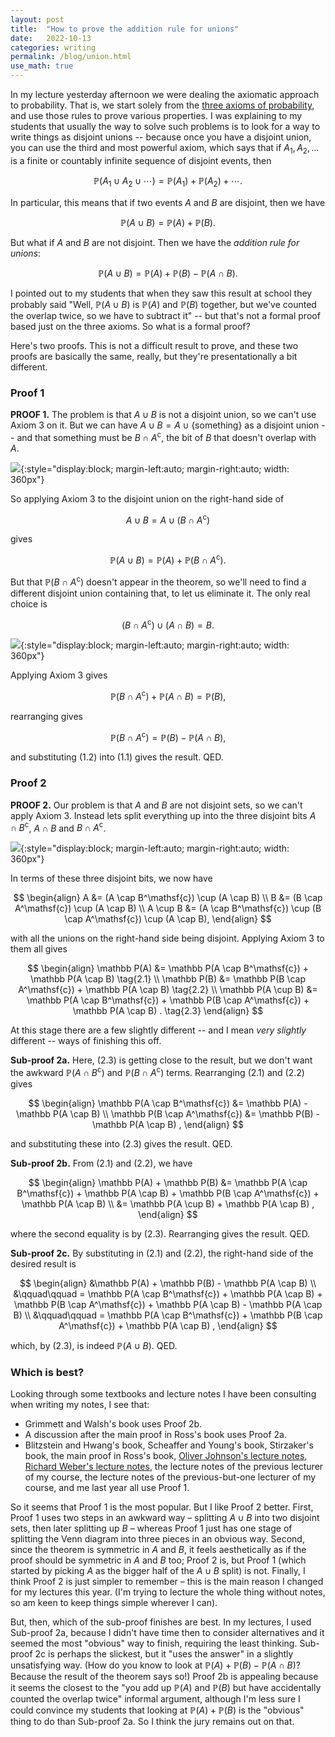 ```yaml
---
layout: post
title:  "How to prove the addition rule for unions"
date:   2022-10-13
categories: writing
permalink: /blog/union.html
use_math: true
---
```


In my lecture yesterday afternoon we were dealing the axiomatic approach to probability. That is, we start solely from the [three axioms of probability](https://en.wikipedia.org/wiki/Probability_axioms#Axioms), and use those rules to prove various properties. I was explaining to my students that usually the way to solve such problems is to look for a way to write things as disjoint unions -- because once you have a disjoint union, you can use the third and most powerful axiom, which says that if $A_1, A_2, \dots$ is a finite or countably infinite sequence of disjoint events, then

$$ \mathbb P(A_1 \cup A_2 \cup \cdots) = \mathbb P(A_1) + \mathbb P(A_2) + \cdots . $$

In particular, this means that if two events $A$ and $B$ are disjoint, then we have

$$ \mathbb P(A \cup B) = \mathbb P(A) + \mathbb P(B) . $$

But what if $A$ and $B$ are not disjoint. Then we have the *addition rule for unions*:

$$ \mathbb P(A \cup B) = \mathbb P(A) + \mathbb P(B) - \mathbb P(A \cap B). $$

I pointed out to my students that when they saw this result at school they probably said "Well, $\mathbb P(A \cup B)$ is $\mathbb P(A)$ and $\mathbb P(B)$ together, but we've counted the overlap twice, so we have to subtract it" -- but that's not a formal proof based just on the three axioms. So what is a formal proof?

Here's two proofs. This is not a difficult result to prove, and these two proofs are basically the same, really, but they're presentationally a bit different.

### Proof 1

**PROOF 1.** The problem is that $A \cup B$ is not a disjoint union, so we can't use Axiom 3 on it. But we can have $A \cup B = A \cup \{\text{something}\}$ as a disjoint union -- and that something must be $B \cap A^{\mathsf c}$, the bit of $B$ that doesn't overlap with $A$.

![](https://mpaldridge.github.io/math1710/math1710_files/figure-html/add1-1.png){:style="display:block; margin-left:auto; margin-right:auto; width: 360px"}

So applying Axiom 3 to the disjoint union on the right-hand side of 

$$ A \cup B = A \cup (B \cap A^{\mathsf c}) $$

gives

$$ \mathbb P(A \cup B) = \mathbb P(A) + \mathbb P(B \cap A^{\mathsf c}) . \tag{1.1} $$

But that $\mathbb P(B \cap A^{\mathsf c})$ doesn't appear in the theorem, so we'll need to find a different disjoint union containing that, to let us eliminate it. The only real choice is

$$ (B \cap A^{\mathsf c}) \cup (A \cap B) = B . $$

![](https://mpaldridge.github.io/math1710/math1710_files/figure-html/add2-1.png){:style="display:block; margin-left:auto; margin-right:auto; width: 360px"}

Applying Axiom 3 gives

$$ \mathbb P(B \cap A^{\mathsf c}) + \mathbb P(A \cap B) = \mathbb P(B) , $$

rearranging gives

$$ \mathbb P(B \cap A^{\mathsf c}) = \mathbb P(B) - \mathbb P(A \cap B) , \tag{1.2} $$

and substituting $(1.2)$ into $(1.1)$ gives the result. QED.

### Proof 2

**PROOF 2.** Our problem is that $A$ and $B$ are not disjoint sets, so we can't apply Axiom 3. Instead lets split everything up into the three disjoint bits $A \cap B^\mathsf{c}$, $A \cap B$ and $B \cap A^{\mathsf c}$.

![](https://mpaldridge.github.io/math1710/math1710_files/figure-html/add4-1.png){:style="display:block; margin-left:auto; margin-right:auto; width: 360px"}

In terms of these three disjoint bits, we now have

$$ \begin{align}
A &= (A \cap B^\mathsf{c}) \cup (A \cap B) \\
B &= (B \cap A^\mathsf{c}) \cup (A \cap B) \\
A \cup B &= (A \cap B^\mathsf{c}) \cup (B \cap A^\mathsf{c}) \cup (A \cap B),
\end{align} $$

with all the unions on the right-hand side being disjoint. Applying Axiom 3 to them all gives

$$ \begin{align}
\mathbb P(A) &= \mathbb P(A \cap B^\mathsf{c}) + \mathbb P(A \cap B) \tag{2.1} \\
\mathbb P(B) &= \mathbb P(B \cap A^\mathsf{c}) + \mathbb P(A \cap B) \tag{2.2} \\
\mathbb P(A \cup B) &= \mathbb P(A \cap B^\mathsf{c}) + \mathbb P(B \cap A^\mathsf{c}) + \mathbb P(A \cap B) . \tag{2.3} 
\end{align} $$

At this stage there are a few slightly different -- and I mean *very slightly* different -- ways of finishing this off.

**Sub-proof 2a.** Here, $(2.3)$ is getting close to the result, but we don't want the awkward $\mathbb P(A \cap B^\mathsf{c})$ and $\mathbb P(B \cap A^\mathsf{c})$ terms. Rearranging $(2.1)$ and $(2.2)$ gives

$$ \begin{align}
\mathbb P(A \cap B^\mathsf{c}) &=  \mathbb P(A) - \mathbb P(A \cap B) \\
\mathbb P(B \cap A^\mathsf{c}) &=  \mathbb P(B) - \mathbb P(A \cap B) ,
\end{align} $$

and substituting these into $(2.3)$ gives the result. QED.

**Sub-proof 2b.** From $(2.1)$ and $(2.2)$, we have

$$ \begin{align}
\mathbb P(A) + \mathbb P(B) 
  &= \mathbb P(A \cap B^\mathsf{c}) + \mathbb P(A \cap B) + \mathbb P(B \cap A^\mathsf{c}) + \mathbb P(A \cap B) \\
  &= \mathbb P(A \cup B) + \mathbb P(A \cap B) ,
\end{align} $$

where the second equality is by $(2.3)$. Rearranging gives the result. QED.

**Sub-proof 2c.** By substituting in $(2.1)$ and $(2.2)$, the right-hand side of the desired result is

$$ \begin{align}
&\mathbb P(A) + \mathbb P(B) - \mathbb P(A \cap B) \\
  &\qquad\qquad = \mathbb P(A \cap B^\mathsf{c}) + \mathbb P(A \cap B) + \mathbb P(B \cap A^\mathsf{c}) + \mathbb P(A \cap B) - \mathbb P(A \cap B) \\
  &\qquad\qquad = \mathbb P(A \cap B^\mathsf{c}) + \mathbb P(B \cap A^\mathsf{c}) + \mathbb P(A \cap B) ,
\end{align} $$

which, by $(2.3)$, is indeed $\mathbb P(A \cup B)$. QED.

### Which is best?

Looking through some textbooks and lecture notes I have been consulting when writing my notes, I see that:

* Grimmett and Walsh's book uses Proof 2b.
* A discussion after the main proof in Ross's book uses Proof 2a.
* Blitzstein and Hwang's book, Scheaffer and Young's book, Stirzaker's book, the main proof in Ross's book, [Oliver Johnson's lecture notes](https://people.maths.bris.ac.uk/~maotj/teaching.html), [Richard Weber's lecture notes](http://www.statslab.cam.ac.uk/~rrw1/prob/index.html), the lecture notes of the previous lecturer of my course, the lecture notes of the previous-but-one lecturer of my course, and me last year all use Proof 1.

So it seems that Proof 1 is the most popular. But I like Proof 2 better. First, Proof 1 uses two steps in an awkward way – splitting $A\cup B$ into two disjoint sets, then later splitting up $B$ –  whereas Proof 1 just has one stage of splitting the Venn diagram into three pieces in an obvious way. Second, since the theorem is symmetric in $A$ and $B$, it feels aesthetically as if the proof should be symmetric in $A$ and $B$ too; Proof 2 is, but Proof 1 (which started by picking $A$ as the bigger half of the $A \cup B$ split) is not. Finally, I think Proof 2 is just simpler to remember – this is the main reason I changed for my lectures this year. (I'm trying to lecture the whole thing without notes, so am keen to keep things simple wherever I can).

But, then, which of the sub-proof finishes are best. In my lectures, I used Sub-proof 2a, because I didn't have time then to consider alternatives and it seemed the most "obvious" way to finish, requiring the least thinking. Sub-proof 2c is perhaps the slickest, but it "uses the answer" in a slightly unsatisfying way. (How do you know to look at $\mathbb P(A) + \mathbb P(B) - \mathbb P(A \cap B)$? Because the result of the theorem says so!) Proof 2b is appealing because it seems the closest to the "you add up $\mathbb P(A)$ and $\mathbb P(B)$ but have accidentally counted the overlap twice" informal argument, although I'm less sure I could convince my students that looking at $\mathbb P(A) + \mathbb P(B)$ is the "obvious" thing to do than Sub-proof 2a. So I think the jury remains out on that.
